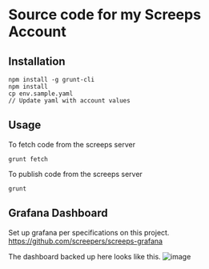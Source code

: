 # Source code for my Screeps Account

## Installation
```
npm install -g grunt-cli
npm install
cp env.sample.yaml
// Update yaml with account values
```

## Usage
To fetch code from the screeps server
```
grunt fetch
```

To publish code from the screeps server
```
grunt
```

## Grafana Dashboard
Set up grafana per specifications on this project.
https://github.com/screepers/screeps-grafana

The dashboard backed up here looks like this.
![image](https://user-images.githubusercontent.com/83574/85636670-1e956400-b64f-11ea-931d-33fda47da8d7.png)
